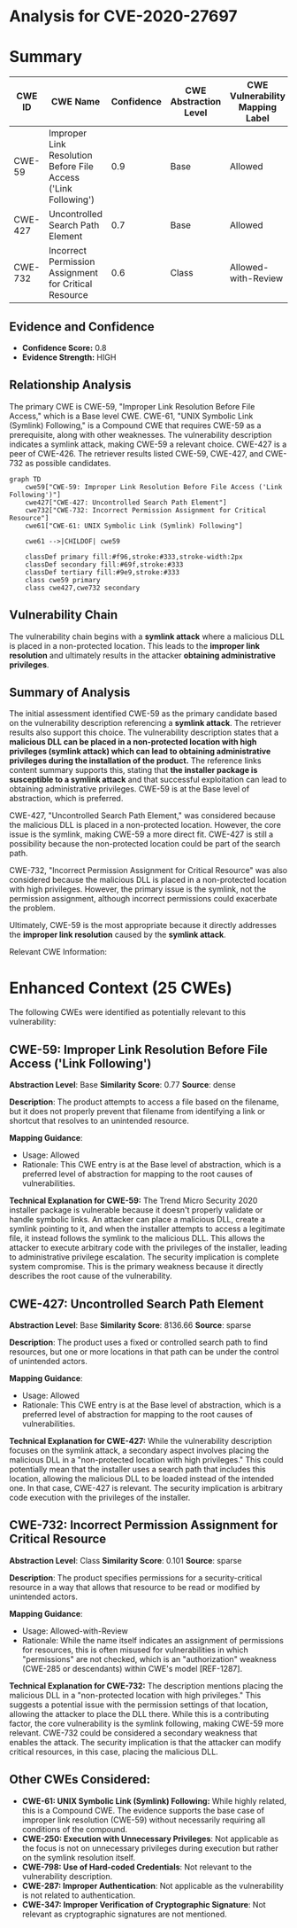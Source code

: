 # Analysis for CVE-2020-27697

# Summary
| CWE ID | CWE Name | Confidence | CWE Abstraction Level | CWE Vulnerability Mapping Label | CWE-Vulnerability Mapping Notes |
|---|---|---|---|---|---|
| CWE-59 | Improper Link Resolution Before File Access ('Link Following') | 0.9 | Base | Allowed | Primary CWE |
| CWE-427 | Uncontrolled Search Path Element | 0.7 | Base | Allowed | Secondary Candidate |
| CWE-732 | Incorrect Permission Assignment for Critical Resource | 0.6 | Class | Allowed-with-Review | Secondary Candidate |

## Evidence and Confidence

*   **Confidence Score:** 0.8
*   **Evidence Strength:** HIGH

## Relationship Analysis
The primary CWE is CWE-59, "Improper Link Resolution Before File Access," which is a Base level CWE. CWE-61, "UNIX Symbolic Link (Symlink) Following," is a Compound CWE that requires CWE-59 as a prerequisite, along with other weaknesses. The vulnerability description indicates a symlink attack, making CWE-59 a relevant choice. CWE-427 is a peer of CWE-426. The retriever results listed CWE-59, CWE-427, and CWE-732 as possible candidates.

```mermaid
graph TD
    cwe59["CWE-59: Improper Link Resolution Before File Access ('Link Following')"]
    cwe427["CWE-427: Uncontrolled Search Path Element"]
    cwe732["CWE-732: Incorrect Permission Assignment for Critical Resource"]
    cwe61["CWE-61: UNIX Symbolic Link (Symlink) Following"]

    cwe61 -->|CHILDOF| cwe59

    classDef primary fill:#f96,stroke:#333,stroke-width:2px
    classDef secondary fill:#69f,stroke:#333
    classDef tertiary fill:#9e9,stroke:#333
    class cwe59 primary
    class cwe427,cwe732 secondary
```

## Vulnerability Chain
The vulnerability chain begins with a **symlink attack** where a malicious DLL is placed in a non-protected location. This leads to the **improper link resolution** and ultimately results in the attacker **obtaining administrative privileges**.

## Summary of Analysis
The initial assessment identified CWE-59 as the primary candidate based on the vulnerability description referencing a **symlink attack**. The retriever results also support this choice. The vulnerability description states that a **malicious DLL can be placed in a non-protected location with high privileges (symlink attack) which can lead to obtaining administrative privileges during the installation of the product.** The reference links content summary supports this, stating that **the installer package is susceptible to a symlink attack** and that successful exploitation can lead to obtaining administrative privileges. CWE-59 is at the Base level of abstraction, which is preferred.

CWE-427, "Uncontrolled Search Path Element," was considered because the malicious DLL is placed in a non-protected location. However, the core issue is the symlink, making CWE-59 a more direct fit. CWE-427 is still a possibility because the non-protected location could be part of the search path.

CWE-732, "Incorrect Permission Assignment for Critical Resource" was also considered because the malicious DLL is placed in a non-protected location with high privileges. However, the primary issue is the symlink, not the permission assignment, although incorrect permissions could exacerbate the problem.

Ultimately, CWE-59 is the most appropriate because it directly addresses the **improper link resolution** caused by the **symlink attack**.

Relevant CWE Information:

# Enhanced Context (25 CWEs)
The following CWEs were identified as potentially relevant to this vulnerability:

## CWE-59: Improper Link Resolution Before File Access ('Link Following')
**Abstraction Level**: Base
**Similarity Score**: 0.77
**Source**: dense

**Description**:
The product attempts to access a file based on the filename, but it does not properly prevent that filename from identifying a link or shortcut that resolves to an unintended resource.

**Mapping Guidance**:
- Usage: Allowed
- Rationale: This CWE entry is at the Base level of abstraction, which is a preferred level of abstraction for mapping to the root causes of vulnerabilities.

**Technical Explanation for CWE-59:**
The Trend Micro Security 2020 installer package is vulnerable because it doesn't properly validate or handle symbolic links. An attacker can place a malicious DLL, create a symlink pointing to it, and when the installer attempts to access a legitimate file, it instead follows the symlink to the malicious DLL. This allows the attacker to execute arbitrary code with the privileges of the installer, leading to administrative privilege escalation. The security implication is complete system compromise. This is the primary weakness because it directly describes the root cause of the vulnerability.

## CWE-427: Uncontrolled Search Path Element
**Abstraction Level**: Base
**Similarity Score**: 8136.66
**Source**: sparse

**Description**:
The product uses a fixed or controlled search path to find resources, but one or more locations in that path can be under the control of unintended actors.

**Mapping Guidance**:
- Usage: Allowed
- Rationale: This CWE entry is at the Base level of abstraction, which is a preferred level of abstraction for mapping to the root causes of vulnerabilities.

**Technical Explanation for CWE-427:**
While the vulnerability description focuses on the symlink attack, a secondary aspect involves placing the malicious DLL in a "non-protected location with high privileges." This could potentially mean that the installer uses a search path that includes this location, allowing the malicious DLL to be loaded instead of the intended one. In that case, CWE-427 is relevant. The security implication is arbitrary code execution with the privileges of the installer.

## CWE-732: Incorrect Permission Assignment for Critical Resource
**Abstraction Level**: Class
**Similarity Score**: 0.101
**Source**: sparse

**Description**:
The product specifies permissions for a security-critical resource in a way that allows that resource to be read or modified by unintended actors.

**Mapping Guidance**:
- Usage: Allowed-with-Review
- Rationale: While the name itself indicates an assignment of permissions for resources, this is often misused for vulnerabilities in which "permissions" are not checked, which is an "authorization" weakness (CWE-285 or descendants) within CWE's model [REF-1287].

**Technical Explanation for CWE-732:**
The description mentions placing the malicious DLL in a "non-protected location with high privileges." This suggests a potential issue with the permission settings of that location, allowing the attacker to place the DLL there. While this is a contributing factor, the core vulnerability is the symlink following, making CWE-59 more relevant. CWE-732 could be considered a secondary weakness that enables the attack. The security implication is that the attacker can modify critical resources, in this case, placing the malicious DLL.

## Other CWEs Considered:
- **CWE-61: UNIX Symbolic Link (Symlink) Following:** While highly related, this is a Compound CWE. The evidence supports the base case of improper link resolution (CWE-59) without necessarily requiring all conditions of the compound.
- **CWE-250: Execution with Unnecessary Privileges**: Not applicable as the focus is not on unnecessary privileges during execution but rather on the symlink resolution itself.
- **CWE-798: Use of Hard-coded Credentials**: Not relevant to the vulnerability description.
- **CWE-287: Improper Authentication**: Not applicable as the vulnerability is not related to authentication.
- **CWE-347: Improper Verification of Cryptographic Signature**: Not relevant as cryptographic signatures are not mentioned.